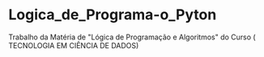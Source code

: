 # Logica_de_Programa-o_Pyton
Trabalho da Matéria de "Lógica de Programação e Algoritmos" do Curso ( TECNOLOGIA EM CIÊNCIA DE DADOS)
